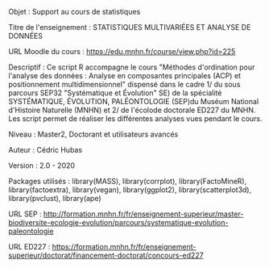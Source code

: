 Objet : Support au cours de statistiques

Titre de l'enseignement : STATISTIQUES MULTIVARIÉES ET ANALYSE DE DONNÉES

URL Moodle du cours : https://edu.mnhn.fr/course/view.php?id=225

Descriptif : Ce script R accompagne le cours "Méthodes d'ordination pour l'analyse des données : Analyse en composantes principales (ACP) et positionnement multidimensionnel" dispensé dans le cadre 1/ du sous parcours SEP32 "Systématique et Évolution" SE) de la spécialité SYSTÉMATIQUE, ÉVOLUTION, PALÉONTOLOGIE (SEP)du Muséum National d'Histoire Naturelle (MNHN) et 2/ de l'écolode doctorale ED227 du MNHN. Les script permet de réaliser les différentes analyses vues pendant le cours.

Niveau : Master2, Doctorant et utilisateurs avancés

Auteur : Cédric Hubas

Version : 2.0 - 2020

Packages utilisés : library(MASS), library(corrplot), library(FactoMineR), library(factoextra), library(vegan), library(ggplot2), library(scatterplot3d), library(pvclust), library(ape)

URL SEP : http://formation.mnhn.fr/fr/enseignement-superieur/master-biodiversite-ecologie-evolution/parcours/systematique-evolution-paleontologie

URL ED227 : https://formation.mnhn.fr/fr/enseignement-superieur/doctorat/financement-doctorat/concours-ed227
